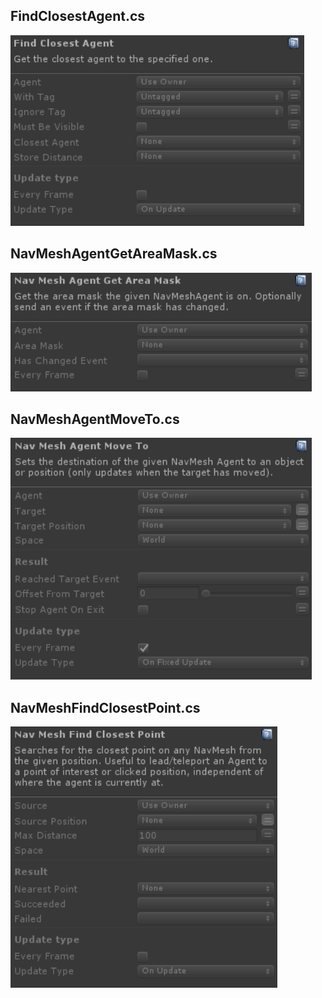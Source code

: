 ## FindClosestAgent.cs
![Image](/Screenshots/Actions/FindClosestAgent.png)

## NavMeshAgentGetAreaMask.cs
![Image](/Screenshots/Actions/NavMeshAgentGetAreaMask.png)

## NavMeshAgentMoveTo.cs
![Image](/Screenshots/Actions/NavMeshAgentMoveTo.png)

## NavMeshFindClosestPoint.cs
![Image](/Screenshots/Actions/NavMeshFindClosestPoint.png)